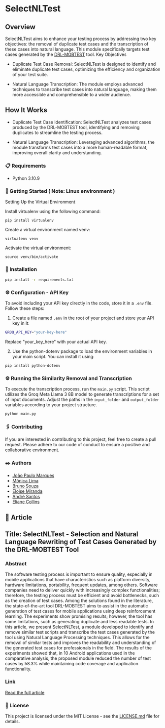 # SelectNLTest

## Overview

SelectNLTest aims to enhance your testing process by addressing two key objectives: the removal of duplicate test cases and the transcription of these cases into natural language. This module specifically targets test cases generated by the [DRL-MOBTEST](https://github.com/licollins/deepguit) tool.
Key Objectives

  - Duplicate Test Case Removal: SelectNLTest is designed to identify and eliminate duplicate test cases, optimizing the efficiency and organization of your test suite.

  - Natural Language Transcription: The module employs advanced techniques to transcribe test cases into natural language, making them more accessible and comprehensible to a wider audience.

## How It Works

  - Duplicate Test Case Identification: SelectNLTest analyzes test cases produced by the DRL-MOBTEST tool, identifying and removing duplicates to streamline the testing process.

  - Natural Language Transcription: Leveraging advanced algorithms, the module transforms test cases into a more human-readable format, improving overall clarity and understanding.
    
### 📋 Requirements

- Python 3.10.9


### 🚀 Getting Started ( Note: Linux environment )



Setting Up the Virtual Environment

Install virtualenv using the following command:


    pip install virtualenv

Create a virtual environment named venv:

    virtualenv venv

Activate the virtual environment:

    source venv/bin/activate

### 🔧 Installation

```bash
pip install -r requirements.txt
```

### ⚙️ Configuration - API Key

To avoid including your API key directly in the code, store it in a `.env` file. Follow these steps:

1. Create a file named `.env` in the root of your project and store your API key in it:

```bash
GROQ_API_KEY="your-key-here"
```
Replace "your_key_here" with your actual API key.

2. Use the python-dotenv package to load the environment variables in your main script. You can install it using:

```bash
pip install python-dotenv
```

### ⚙️ Running the Similarity Removal and Transcription

To execute the transcription process, run the `main.py` script. This script utilizes the Groq Meta Llama 3 8B model to generate transcriptions for a set of input documents. Adjust the paths in the `input_folder` and `output_folder` variables according to your project structure.

```bash
python main.py
```


### 🖇️ Contributing

If you are interested in contributing to this project, feel free to create a pull request. Please adhere to our code of conduct to ensure a positive and collaborative environment.


### ✒️ Authors
- [João Paulo Marques](https://www.linkedin.com/in/joaopaulorm/)
- [Mônica Lima](https://www.linkedin.com/in/monica-dantas-lima/) 
- [Bruno Souza](https://www.linkedin.com/in/bruno-souza-b8132297/)
- [Eloise Miranda](https://www.linkedin.com/in/eloise-miranda-43951011b/)
- [André Santos](https://www.linkedin.com/in/andrevsantos/)
- [Eliane Collins](https://www.linkedin.com/in/eliane-collins-phd-5277b411/)

## 📄 Article

## Title: SelectNLTest - Selection and Natural Language Rewriting of Test Cases Generated by the DRL-MOBTEST Tool

### Abstract
The software testing process is important to ensure quality, especially in mobile applications that have characteristics such as platform diversity, hardware limitations, portability, frequent updates, among others. Software companies need to deliver quickly with increasingly complex functionalities; therefore, the testing process must be efficient and avoid bottlenecks, such as the creation of test cases. Among the solutions found in the literature, the state-of-the-art tool DRL-MOBTEST aims to assist in the automatic generation of test cases for mobile applications using deep reinforcement learning. The experiments show promising results; however, the tool has some limitations, such as generating duplicate and less readable tests. In this article, we present SelectNLTest, a module developed to identify and remove similar test scripts and transcribe the test cases generated by the tool using Natural Language Processing techniques. This allows for the removal of similar tests and improves the readability and understanding of the generated test cases for professionals in the field. The results of the experiments showed that, in 10 Android applications used in the comparative analysis, the proposed module reduced the number of test cases by 58.3% while maintaining code coverage and application functionality.
### Link
[Read the full article](https://dl.acm.org/doi/10.1145/3624032.3624043)

### 📜 License

This project is licensed under the MIT License - see the [LICENSE.md](LICENSE.md) file for details.
